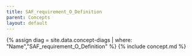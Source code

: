```yaml
---
title: SAF_requirement_O_Definition
parent: Concepts
layout: default
---
```

{% assign diag = site.data.concept-diags | where: "Name","SAF_requirement_O_Definition" %}
{% include concept.md %}